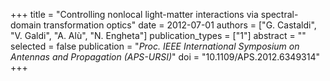 +++
title = "Controlling nonlocal light-matter interactions via spectral-domain transformation optics"
date = 2012-07-01
authors = ["G. Castaldi", "V. Galdi", "A. Alù", "N. Engheta"]
publication_types = ["1"]
abstract = ""
selected = false
publication = "*Proc. IEEE International Symposium on Antennas and Propagation (APS-URSI)*"
doi = "10.1109/APS.2012.6349314"
+++

